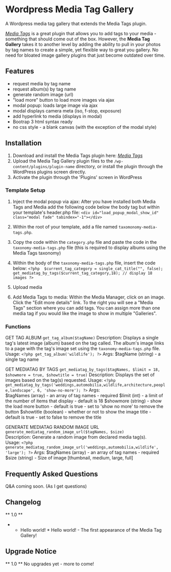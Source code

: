 # Wordpress Media Tag Gallery
A Wordpress media tag gallery that extends the Media Tags plugin.

*[Media Tags](https://wordpress.org/plugins/media-tags/ "Media Tags")* is a great plugin that allows you to add 
tags to your media - something that should come out of the box. However, the **Media Tag Gallery** takes it to 
another level by adding the ability to pull in your photos by tag names to create a simple, yet flexible way to 
great you gallery. No need for bloated image gallery plugins that just become outdated over time. 

## Features 

- request media by tag name
- request album(s) by tag name
- generate random image (url)
- "load more" button to load more images via ajax
- modal popup: loads large image via ajax
- modal displays camera meta (iso, f-stop, exposure)
- add hyperlink to media (displays in modal)
- Bootrap 3 html syntax ready
- no css style - a blank canvas (with the exception of the modal style)

## Installation

1. Download and install the Media Tags plugin here: *[Media Tags](https://wordpress.org/plugins/media-tags/ "Media Tags")*
2. Upload the Media Tag Gallery plugin files to the `/wp-content/plugins/plugin-name` directory, or install the 
plugin through the WordPress plugins screen directly.
3. Activate the plugin through the 'Plugins' screen in WordPress


### Template Setup

1. Inject the modal popup via ajax: After you have installed both Media Tags and Media add the following code below 
the body tag but within your template's header.php file:    `<div id="load_popup_modal_show_id" class="modal fade" tabindex="-1"></div>`

2. Within the root of your template, add a file named `taxomonomy-media-tags.php`. 
3. Copy the code within the `category.php` file and paste the code in the `taxonomy-media-tags.php` file (this is required to display albums using the Media Tags taxonomy)
4. Within the body of the `taxonomy-media-tags.php` file, insert the code below:    `<?php 
$current_tag_category = single_cat_title("", false);
get_mediatag_by_tags($current_tag_category,18); // display 18 images
?>`
5. Upload media
6. Add Media Tags to media: Within the Media Manager, click on an image. Click the "Edit more details" link. To the 
right you will see a "Media Tags" section where you can add tags. You can assign more than one media tag if you would like the image to show in multiple "Galleries".

### Functions

GET TAG ALBUM    `get_tag_album($tagName)`    Description: Displays a single tag's latest image (album) based on the tag called. The album's image links to a page with the tag's image set using the `taxonomy-media-tags.php` file.    Usage: `<?php get_tag_album('wildlife'); ?>`    Args:    $tagName (string) - a single tag name    

GET MEDIATAG BY TAGS    `get_mediatag_by_tags($tagNames, $limit = 18, $showmore = true, $showtitle = true)`    Description: Displays the set of images based on the tag(s) requested.    Usage: `<?php get_mediatag_by_tags('weddings,automobilia,wildlife,architecture,people,landscape', 6, 'show-no-more'); ?>`    Args:<br />
$tagNames (array) - an array of tag names - required    $limit (int) - a limit of the number of items that display - default is 18    $showmore (string) - show the load more button - default is true - set to 'show no more' to remove the button    $showtitle (boolean) - whether or not to show the image title - default is true - set to false to remove the title

GENERATE MEDIATAG RANDOM IMAGE URL        
`generate_mediatag_random_image_url($tagNames, $size)`    
Description: Generate a random image from declared media tag(s).    
Usage: `<?php generate_mediatag_random_image_url('weddings,automobilia,wildlife', 'large'); ?>`
Args:    $tagNames (array) - an array of tag names - required    $size (string) - Size of image [thumbnail, medium, large, full] 

## Frequently Asked Questions

Q&A coming soon. (As I get questions)

## Changelog

** 1.0 **
- * Hello world! * Hello world! - The first appearance of the Media Tag Gallery!

## Upgrade Notice

** 1.0 **
No upgrades yet - more to come!

